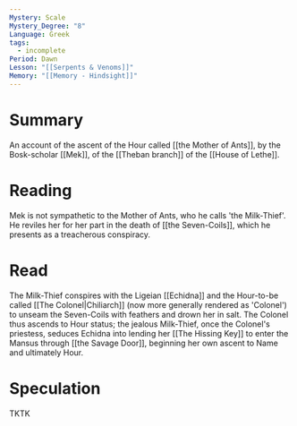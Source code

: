 ```yaml
---
Mystery: Scale
Mystery_Degree: "8"
Language: Greek
tags:
  - incomplete
Period: Dawn
Lesson: "[[Serpents & Venoms]]"
Memory: "[[Memory - Hindsight]]"
---
```

# Summary
An account of the ascent of the Hour called [[the Mother of Ants]], by the Bosk-scholar [[Mek]], of the [[Theban branch]] of the [[House of Lethe]].
# Reading
Mek is not sympathetic to the Mother of Ants, who he calls 'the Milk-Thief'. He reviles her for her part in the death of [[the Seven-Coils]], which he presents as a treacherous conspiracy.
# Read
The Milk-Thief conspires with the Ligeian [[Echidna]] and the Hour-to-be called [[The Colonel|Chiliarch]] (now more generally rendered as 'Colonel') to unseam the Seven-Coils with feathers and drown her in salt. The Colonel thus ascends to Hour status; the jealous Milk-Thief, once the Colonel's priestess, seduces Echidna into lending her [[The Hissing Key]] to enter the Mansus through [[the Savage Door]], beginning her own ascent to Name and ultimately Hour.
# Speculation
TKTK
